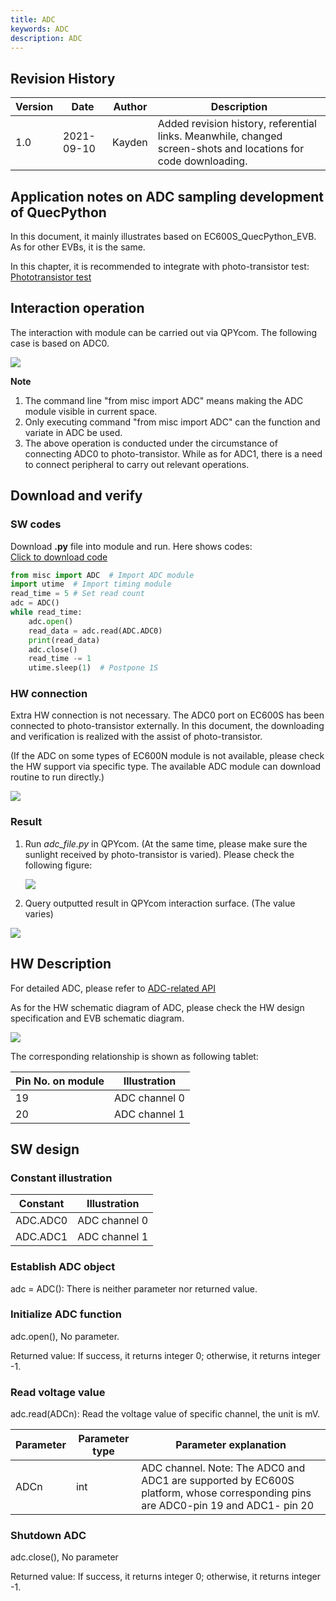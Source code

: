 ```yaml
---
title: ADC
keywords: ADC
description: ADC
---
```


## Revision History

| Version | Date       | Author | Description                                                  |
| ------- | ---------- | ------ | ------------------------------------------------------------ |
| 1.0     | 2021-09-10 | Kayden | Added revision history, referential links. Meanwhile, changed screen-shots and locations for code downloading. |

## Application notes on ADC sampling development of QuecPython

In this document, it mainly illustrates based on EC600S_QuecPython_EVB. As for other EVBs, it is the same. 

In this chapter, it is recommended to integrate with photo-transistor test: [Phototransistor test](/docsite/en-us/docs/Advanced_development/Component/QuecPythonSub/Photoresistor_adv.html)

## Interaction operation

The interaction with module can be carried out via QPYcom. The following case is based on ADC0. 

![](media/ADC_1.png)

**Note**

1.  The command line "from misc import ADC" means making the ADC module visible in current space. 
2.  Only executing command "from misc import ADC" can the function and variate in ADC be used. 
3.  The above operation is conducted under the circumstance of connecting ADC0 to photo-transistor. While as for ADC1, there is a need to connect peripheral to carry out relevant operations. 

## Download and verify

### SW codes

Download **.py** file into module and run. Here shows codes:  <a href="/docsite/docs/en-us/basic/BSP/code/adc_file.py" target="_blank">Click to download code</a>

```python
from misc import ADC  # Import ADC module
import utime  # Import timing module
read_time = 5 # Set read count
adc = ADC() 
while read_time:  
	adc.open()  
	read_data = adc.read(ADC.ADC0)  
	print(read_data)  
	adc.close()  
	read_time -= 1  
	utime.sleep(1)  # Postpone 1S
```

### HW connection

Extra HW connection is not necessary. The ADC0 port on EC600S has been connected to photo-transistor externally. In this document, the downloading and verification is realized with the assist of photo-transistor.

(If the ADC on some types of EC600N module is not available, please check the HW support via specific type. The available ADC module can download routine to run directly.)

![](media/ADC_4.png)

### Result

1. Run *adc_file.py* in QPYcom. (At the same time, please make sure the sunlight received by photo-transistor is varied). Please check the following figure: 

   ![](media/ADC_2.png)

2. Query outputted result in QPYcom interaction surface. (The value varies)

![](media/ADC_3.png)

## HW Description 

For detailed ADC, please refer to [ADC-related API](https://python.quectel.com/wiki/#/en-us/api/QuecPythonClasslib?id=adc)

As for the HW schematic diagram of ADC, please check the HW design specification and EVB schematic diagram. 

![](media/ADC_0.png)

The corresponding relationship is shown as following tablet: 

| Pin No. on module | Illustration  |
| ----------------- | ------------- |
| 19                | ADC channel 0 |
| 20                | ADC channel 1 |

## SW design

### Constant illustration

| Constant | Illustration  |
| -------- | ------------- |
| ADC.ADC0 | ADC channel 0 |
| ADC.ADC1 | ADC channel 1 |

### Establish ADC object

adc = ADC(): There is neither parameter nor returned value.

### Initialize ADC function

adc.open(), No parameter. 

Returned value: If success, it returns integer 0; otherwise, it returns integer -1. 

### Read voltage value

adc.read(ADCn): Read the voltage value of specific channel, the unit is mV. 

| Parameter | Parameter type | Parameter explanation                                        |
| --------- | -------------- | ------------------------------------------------------------ |
| ADCn      | int            | ADC channel. Note: The ADC0 and ADC1 are supported by EC600S platform, whose corresponding pins are ADC0-pin 19 and ADC1- pin 20 |

### Shutdown ADC

adc.close(), No parameter

Returned value: If success, it returns integer 0; otherwise, it returns integer -1. 

